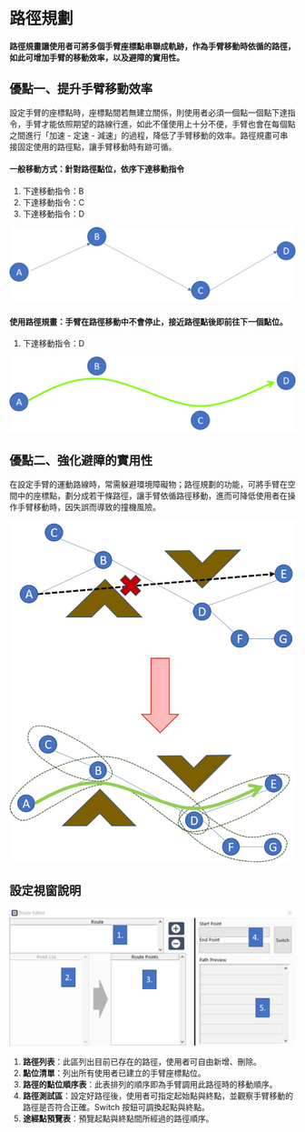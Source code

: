 # 路徑規劃

#### 路徑規畫讓使用者可將多個手臂座標點串聯成軌跡，作為手臂移動時依循的路徑，如此可增加手臂的移動效率，以及避障的實用性。

## 優點一、提升手臂移動效率

設定手臂的座標點時，座標點間若無建立關係，則使用者必須一個點一個點下達指令，手臂才能依照期望的路線行進，如此不僅使用上十分不便，手臂也會在每個點之間進行「加速 - 定速 - 減速」的過程，降低了手臂移動的效率。路徑規畫可串接固定使用的路徑點，讓手臂移動時有跡可循。

#### 一般移動方式：針對路徑點位，依序下達移動指令

1. 下達移動指令：B
2. 下達移動指令：C
3. 下達移動指令：D

![&#x4E00;&#x822C;&#x79FB;&#x52D5;&#x65B9;&#x5F0F;](../../../../.gitbook/assets/lu-jing-gui-hua-bi-jiao-1.jpg)

#### 使用路徑規畫：手臂在路徑移動中不會停止，接近路徑點後即前往下一個點位。

1. 下達移動指令：D

![&#x4F7F;&#x7528;&#x8DEF;&#x7D93;&#x898F;&#x5283;](../../../../.gitbook/assets/lu-jing-gui-hua-bi-jiao-2.jpg)

## 優點二、強化避障的實用性

在設定手臂的運動路線時，常需躲避環境障礙物；路徑規劃的功能，可將手臂在空間中的座標點，劃分成若干條路徑，讓手臂依循路徑移動，進而可降低使用者在操作手臂移動時，因失誤而導致的撞機風險。

![&#x81EA;&#x52D5;&#x8DEF;&#x5F91;&#x898F;&#x5283;&#x793A;&#x610F;&#x5716;](../../../../.gitbook/assets/26.jpg)

## 設定視窗說明

![&#x8DEF;&#x5F91;&#x7DE8;&#x8F2F;&#x8996;&#x7A97;](../../../../.gitbook/assets/28-1.JPG)

1. **路徑列表**：此區列出目前已存在的路徑，使用者可自由新增、刪除。
2. **點位清單**：列出所有使用者已建立的手臂座標點位。
3. **路徑的點位順序表**：此表排列的順序即為手臂調用此路徑時的移動順序。
4. **路徑測試區**：設定好路徑後，使用者可指定起始點與終點，並觀察手臂移動的路徑是否符合正確。Switch 按鈕可調換起點與終點。
5. **途經點預覽表**：預覽起點與終點間所經過的路徑順序。

